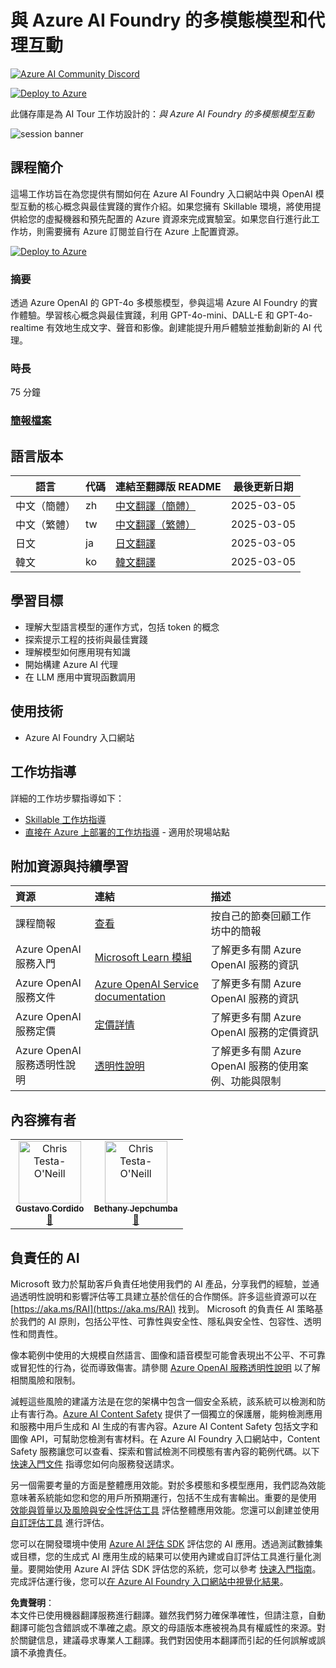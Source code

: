 # 與 Azure AI Foundry 的多模態模型和代理互動

[![Azure AI Community Discord](https://dcbadge.vercel.app/api/server/ByRwuEEgH4)](https://discord.com/invite/ByRwuEEgH4?WT.mc_id=aiml-137032-bethanycheum)

[![Deploy to Azure](https://aka.ms/deploytoazurebutton)](https://portal.azure.com/#create/Microsoft.Template/uri/https%3A%2F%2Fraw.githubusercontent.com%2Fmicrosoft%2Faitour-interact-with-llms%2Fmain%2Flab%2FWorkshop%20Instructions%2Fassets%2FAITour24_WKR540_Template.json)

此儲存庫是為 AI Tour 工作坊設計的：*與 Azure AI Foundry 的多模態模型互動*

![session banner](../../Images/banner.jpg)

## 課程簡介

這場工作坊旨在為您提供有關如何在 Azure AI Foundry 入口網站中與 OpenAI 模型互動的核心概念與最佳實踐的實作介紹。如果您擁有 Skillable 環境，將使用提供給您的虛擬機器和預先配置的 Azure 資源來完成實驗室。如果您自行進行此工作坊，則需要擁有 Azure 訂閱並自行在 Azure 上配置資源。

[![Deploy to Azure](https://aka.ms/deploytoazurebutton)](https://portal.azure.com/#create/Microsoft.Template/uri/https%3A%2F%2Fraw.githubusercontent.com%2Fmicrosoft%2Faitour-interact-with-llms%2Fmain%2Flab%2FWorkshop%20Instructions%2Fassets%2FAITour24_WKR540_Template.json)

### 摘要

透過 Azure OpenAI 的 GPT-4o 多模態模型，參與這場 Azure AI Foundry 的實作體驗。學習核心概念與最佳實踐，利用 GPT-4o-mini、DALL-E 和 GPT-4o-realtime 有效地生成文字、聲音和影像。創建能提升用戶體驗並推動創新的 AI 代理。

### 時長
75 分鐘

### [簡報檔案](https://aka.ms/AAryqzi)

## 語言版本

| 語言                 | 代碼 | 連結至翻譯版 README                                         | 最後更新日期 |
|----------------------|------|------------------------------------------------------------|--------------|
| 中文（簡體）         | zh   | [中文翻譯（簡體）](../zh/README.md)             | 2025-03-05   |
| 中文（繁體）         | tw   | [中文翻譯（繁體）](./README.md)             | 2025-03-05   |
| 日文                 | ja   | [日文翻譯](../ja/README.md)                     | 2025-03-05   |
| 韓文                 | ko   | [韓文翻譯](../ko/README.md)                     | 2025-03-05   |

## 學習目標
* 理解大型語言模型的運作方式，包括 token 的概念​
* 探索提示工程的技術與最佳實踐​
* 理解模型如何應用現有知識​
* 開始構建 Azure AI 代理​
* 在 LLM 應用中實現函數調用​

## 使用技術
* Azure AI Foundry 入口網站

## 工作坊指導

詳細的工作坊步驟指導如下：

- [Skillable 工作坊指導](https://github.com/microsoft/aitour-interact-with-llms/blob/main/translations/tw/lab/Skillable%20Workshop%20Instructions/00_Introduction.md)
- [直接在 Azure 上部署的工作坊指導](https://github.com/microsoft/aitour-interact-with-llms/blob/main/translations/tw/lab/Workshop%20Instructions/00_Introduction.md) - 適用於現場站點

## 附加資源與持續學習

| 資源              | 連結                             | 描述                 |
|:------------------|:---------------------------------|:---------------------|
| 課程簡報          | [查看](https://aka.ms/AAryqzi)  | 按自己的節奏回顧工作坊中的簡報 |
| Azure OpenAI 服務入門 | [Microsoft Learn 模組](https://learn.microsoft.com/en-us/training/modules/explore-azure-openai/?WT.mc_id=aiml-132569-bethanycheum) | 了解更多有關 Azure OpenAI 服務的資訊 |
| Azure OpenAI 服務文件 | [Azure OpenAI Service documentation](https://learn.microsoft.com/en-us/azure/cognitive-services/openai/?WT.mc_id=aiml-132569-cacaste) | 了解更多有關 Azure OpenAI 服務的資訊 |
| Azure OpenAI 服務定價 | [定價詳情](https://learn.microsoft.com/en-us/training/modules/explore-azure-openai/?WT.mc_id=aiml-132569-bethanycheum) | 了解更多有關 Azure OpenAI 服務的定價資訊 |
| Azure OpenAI 服務透明性說明 | [透明性說明](https://learn.microsoft.com/en-us/legal/cognitive-services/openai/transparency-note/?WT.mc_id=aiml-132569-bethanycheum) | 了解更多有關 Azure OpenAI 服務的使用案例、功能與限制 |

## 內容擁有者

<table>
<tr>
    <td align="center"><a href="http://learnanalytics.microsoft.com">
        <img src="https://github.com/gcordido.png" width="100px;" alt="Chris Testa-O'Neill
"/><br />
        <sub><b> Gustavo Cordido
</b></sub></a><br />
            <a href="https://github.com/gcordido" title="talk">📢</a> 
    </td>
    <td align="center"><a href="http://learnanalytics.microsoft.com">
        <img src="https://github.com/bethanyjep.png" width="100px;" alt="Chris Testa-O'Neill
"/><br />
        <sub><b>Bethany Jepchumba
</b></sub></a><br />
            <a href="https://github.com/bethanyjep" title="talk">📢</a> 
    </td>
</tr></table>

## 負責任的 AI 

Microsoft 致力於幫助客戶負責任地使用我們的 AI 產品，分享我們的經驗，並通過透明性說明和影響評估等工具建立基於信任的合作關係。許多這些資源可以在 [https://aka.ms/RAI](https://aka.ms/RAI) 找到。
Microsoft 的負責任 AI 策略基於我們的 AI 原則，包括公平性、可靠性與安全性、隱私與安全性、包容性、透明性和問責性。

像本範例中使用的大規模自然語言、圖像和語音模型可能會表現出不公平、不可靠或冒犯性的行為，從而導致傷害。請參閱 [Azure OpenAI 服務透明性說明](https://learn.microsoft.com/legal/cognitive-services/openai/transparency-note?tabs=text) 以了解相關風險和限制。

減輕這些風險的建議方法是在您的架構中包含一個安全系統，該系統可以檢測和防止有害行為。[Azure AI Content Safety](https://learn.microsoft.com/azure/ai-services/content-safety/overview) 提供了一個獨立的保護層，能夠檢測應用和服務中用戶生成和 AI 生成的有害內容。Azure AI Content Safety 包括文字和圖像 API，可幫助您檢測有害材料。在 Azure AI Foundry 入口網站中，Content Safety 服務讓您可以查看、探索和嘗試檢測不同模態有害內容的範例代碼。以下 [快速入門文件](https://learn.microsoft.com/azure/ai-services/content-safety/quickstart-text?tabs=visual-studio%2Clinux&pivots=programming-language-rest) 指導您如何向服務發送請求。

另一個需要考量的方面是整體應用效能。對於多模態和多模型應用，我們認為效能意味著系統能如您和您的用戶所預期運行，包括不生成有害輸出。重要的是使用 [效能與質量以及風險與安全性評估工具](https://learn.microsoft.com/azure/ai-studio/concepts/evaluation-metrics-built-in) 評估整體應用效能。您還可以創建並使用[自訂評估工具](https://learn.microsoft.com/azure/ai-studio/how-to/develop/evaluate-sdk#custom-evaluators) 進行評估。

您可以在開發環境中使用 [Azure AI 評估 SDK](https://microsoft.github.io/promptflow/index.html) 評估您的 AI 應用。透過測試數據集或目標，您的生成式 AI 應用生成的結果可以使用內建或自訂評估工具進行量化測量。要開始使用 Azure AI 評估 SDK 評估您的系統，您可以參考 [快速入門指南](https://learn.microsoft.com/azure/ai-studio/how-to/develop/flow-evaluate-sdk)。完成評估運行後，您可以[在 Azure AI Foundry 入口網站中視覺化結果](https://learn.microsoft.com/azure/ai-studio/how-to/evaluate-flow-results)。

**免責聲明**：  
本文件已使用機器翻譯服務進行翻譯。雖然我們努力確保準確性，但請注意，自動翻譯可能包含錯誤或不準確之處。原文的母語版本應被視為具有權威性的來源。對於關鍵信息，建議尋求專業人工翻譯。我們對因使用本翻譯而引起的任何誤解或誤讀不承擔責任。